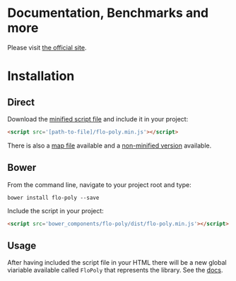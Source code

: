 # Documentation, Benchmarks and more
Please visit [the official site](http://mat-demo.appspot.com/#!/test-polynomials).
# Installation
## Direct
Download the [minified script file](https://github.com/FlorisSteenkamp/FloPoly/blob/master/dist/flo-poly.min.js) and include it in your project:
```html
<script src='[path-to-file]/flo-poly.min.js'></script>
```
There is also a [map file](https://github.com/FlorisSteenkamp/FloPoly/blob/master/dist/flo-poly.min.js.map) available and a [non-minified version](https://github.com/FlorisSteenkamp/FloPoly/blob/master/dist/flo-poly.js) available.

## Bower

From the command line, navigate to your project root and type:
```cli
bower install flo-poly --save
```
Include the script in your project:
```html
<script src='bower_components/flo-poly/dist/flo-poly.min.js'></script>
```
## Usage
After having included the script file in your HTML there will be a new global viariable available called `FloPoly` that represents the library. See the [docs](http://mat-demo.appspot.com/#!/test-polynomials#docs).
